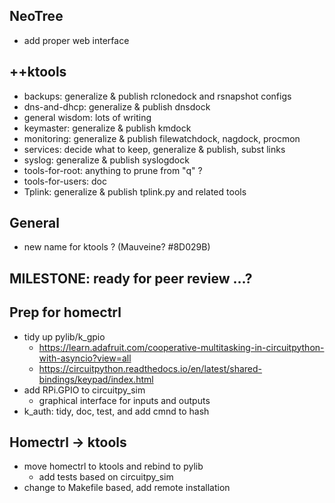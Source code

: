 
## NeoTree
   - add proper web interface

## ++ktools
   - backups: generalize & publish rclonedock and rsnapshot configs
   - dns-and-dhcp: generalize & publish dnsdock
   - general wisdom: lots of writing
   - keymaster: generalize & publish kmdock
   - monitoring: generalize & publish filewatchdock, nagdock, procmon
   - services: decide what to keep, generalize & publish, subst links
   - syslog: generalize & publish syslogdock
   - tools-for-root: anything to prune from "q" ?
   - tools-for-users: doc
   - Tplink: generalize & publish tplink.py and related tools

## General
   - new name for ktools ?  (Mauveine?  #8D029B)

## MILESTONE: ready for peer review ...?

## Prep for homectrl
   - tidy up pylib/k_gpio
     - https://learn.adafruit.com/cooperative-multitasking-in-circuitpython-with-asyncio?view=all
     - https://circuitpython.readthedocs.io/en/latest/shared-bindings/keypad/index.html
   - add RPi.GPIO to circuitpy_sim
      - graphical interface for inputs and outputs
   - k_auth: tidy, doc, test, and add cmnd to hash

## Homectrl -> ktools
   - move homectrl to ktools and rebind to pylib
      - add tests based on circuitpy_sim
   - change to Makefile based, add remote installation

